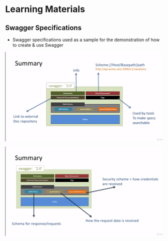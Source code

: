 # Learning Materials

## Swagger Specifications

- Swagger specifications used as a sample for the demonstration of how to create & use Swagger

![alt](../images/swaggerSpecs.png)

![alt](../images/swaggerSpecs2.png)
